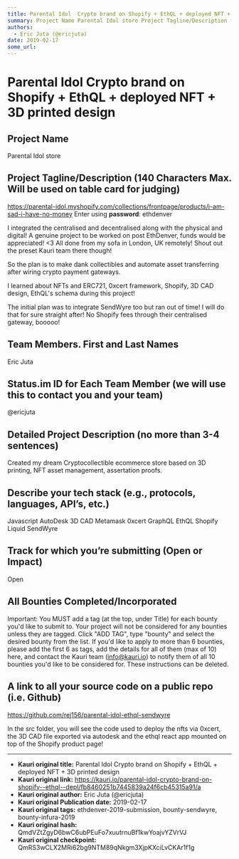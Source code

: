 ```yaml
---
title: Parental Idol  Crypto brand on Shopify + EthQL + deployed NFT + 3D printed design
summary: Project Name Parental Idol store Project Tagline/Description (140 Characters Max. Will be used on table card for judging) https-//parental-idol.myshopify.com/collections/frontpage/products/i-am-sad-i-have-no-money Enter using password- ethdenver I integrated the centralised and decentralised along with the physical and digital! A genuine project to be worked on post EthDenver, funds would be appreciated! <3 All done from my sofa in London, UK remotely! Shout out the preset Kauri team there thoug
authors:
  - Eric Juta (@ericjuta)
date: 2019-02-17
some_url: 
---
```


# Parental Idol  Crypto brand on Shopify + EthQL + deployed NFT + 3D printed design


## Project Name

Parental Idol store

## Project Tagline/Description (140 Characters Max. Will be used on table card for judging)

https://parental-idol.myshopify.com/collections/frontpage/products/i-am-sad-i-have-no-money
Enter using **password**: ethdenver

I integrated the centralised and decentralised along with the physical and digital!
A genuine project to be worked on post EthDenver, funds would be appreciated! <3
All done from my sofa in London, UK remotely!
Shout out the preset Kauri team there though!

So the plan is to make dank collectibles and automate asset transferring after wiring crypto payment gateways.

I learned about NFTs and ERC721, 0xcert framework, Shopify, 3D CAD design, EthQL's schema during this project!

The initial plan was to integrate SendWyre too but ran out of time! I will do that for sure straight after!
No Shopify fees through their centralised gateway, booooo!


## Team Members. First and Last Names
Eric Juta

## Status.im ID for Each Team Member (we will use this to contact you and your team)
@ericjuta

## Detailed Project Description (no more than 3-4 sentences)

Created my dream Cryptocollectible ecommerce store based on 3D printing, NFT asset management, assertation proofs.

## Describe your tech stack (e.g., protocols, languages, API’s, etc.)

Javascript
AutoDesk 3D CAD
Metamask 
0xcert
GraphQL
EthQL
Shopify
Liquid
SendWyre

## Track for which you’re submitting (Open or Impact)

Open

## All Bounties Completed/Incorporated

Important: You MUST add a tag (at the top, under Title) for each bounty you'd like to submit to. Your project will not be considered for any bounties unless they are tagged. Click "ADD TAG", type  "bounty" and select the desired bounty from the list. If you'd like to apply to more than 6 bounties, please add the first 6 as tags, add the details for all of them (max of 10) here, and contact the Kauri team (info@kauri.io) to notify them of all 10 bounties you'd like to be considered for. These instructions can be deleted.

## A link to all your source code on a public repo (i.e. Github)

https://github.com/rej156/parental-idol-ethql-sendwyre

In the src folder, you will see the code used to deploy the nfts via 0xcert,
the 3D CAD file exported via autodesk and the ethql react app mounted on top of the Shopify product page!







---

- **Kauri original title:** Parental Idol  Crypto brand on Shopify + EthQL + deployed NFT + 3D printed design
- **Kauri original link:** https://kauri.io/parental-idol-crypto-brand-on-shopify--ethql--depl/fb8460251b7445839a24f6cb45315a91/a
- **Kauri original author:** Eric Juta (@ericjuta)
- **Kauri original Publication date:** 2019-02-17
- **Kauri original tags:** ethdenver-2019-submission, bounty-sendwyre, bounty-infura-2019
- **Kauri original hash:** QmdVZtZgyD6bwC6ubPEuFo7xuutrnuBf1kwYoajvYZVrVJ
- **Kauri original checkpoint:** QmRS3wCLX2MRi62bg9NTM89qNkgm3XjpKXciLvCKAr1f1g



